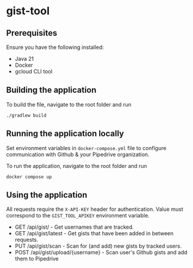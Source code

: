 # gist-tool

## Prerequisites

Ensure you have the following installed:
* Java 21
* Docker
* gcloud CLI tool

## Building the application

To build the file, navigate to the root folder and run

```./gradlew build```

## Running the application locally

Set environment variables in ``docker-compose.yml`` file to configure communication with Github & your Pipedrive organization.

To run the application, navigate to the root folder and run

``docker compose up``

## Using the application

All requests require the `X-API-KEY` header for authentication. Value must correspond to the `GIST_TOOL_APIKEY` environment variable.

* GET /api/gist/ - Get usernames that are tracked.
* GET /api/gist/latest - Get gists that have been added in between requests.
* PUT /api/gist/scan - Scan for (and add) new gists by tracked users.
* POST /api/gist/upload/{username} - Scan user's Github gists and add them to Pipedrive

